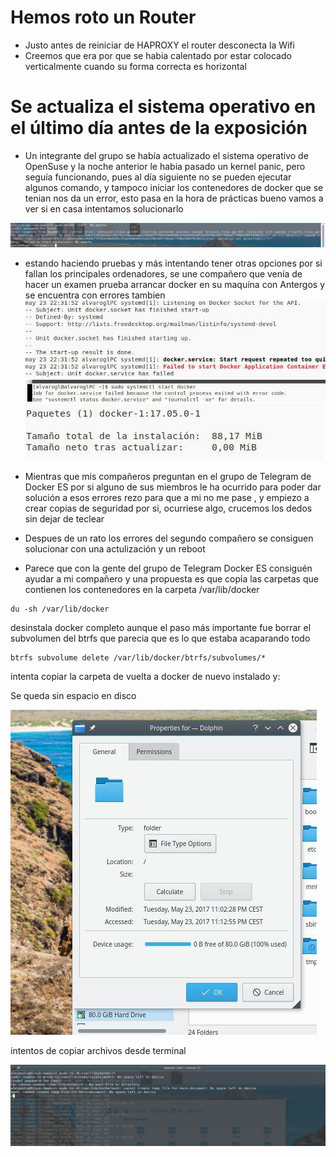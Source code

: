 # Hemos roto un Router
* Justo antes de reiniciar de HAPROXY el router desconecta la Wifi
* Creemos que era por que se habia calentado por estar colocado verticalmente cuando su forma correcta es horizontal

# Se actualiza el sistema operativo en el último día antes de la exposición
* Un integrante del grupo se había actualizado el sistema operativo de OpenSuse y la noche anterior le habia pasado un kernel panic, pero seguía funcionando, pues al día siguiente no se pueden ejecutar algunos comando, y tampoco iniciar los contenedores de docker que se tenian nos da un error, esto pasa en la hora de prácticas bueno vamos a ver si en casa intentamos solucionarlo

![img](./imagenes/1.jpg)



* estando haciendo pruebas y más intentando tener otras opciones por si fallan los principales ordenadores, se une compañero que venía de hacer un examen  prueba arrancar docker en su maquína con Antergos y se encuentra con errores tambien
![img](./imagenes/2.jpg)
![img](./imagenes/2-1.jpg)
![img](./imagenes/3.jpg)



* Mientras que mis compañeros preguntan en el grupo de Telegram de Docker ES por si alguno de sus miembros le ha ocurrido para poder dar solución a esos errores  rezo para que a mi no me pase , y empiezo a crear copias de seguridad por si, ocurriese algo, crucemos los dedos sin dejar de teclear

* Despues de un rato los errores del segundo compañero se consiguen solucionar con una actulización y un reboot

* Parece que con la gente del grupo de Telegram Docker ES consiguén ayudar a mi compañero y una propuesta es que copia las carpetas que contienen los contenedores 
en la carpeta /var/lib/docker
~~~
du -sh /var/lib/docker
~~~
desinstala docker completo aunque el paso más importante fue borrar el subvolumen del btrfs que parecia que es lo que estaba acaparando todo
~~~
btrfs subvolume delete /var/lib/docker/btrfs/subvolumes/*
~~~
intenta copiar la carpeta de vuelta a docker de nuevo instalado y:

Se queda sin espacio en disco 

![img](./imagenes/5.jpg)

intentos de copiar archivos desde terminal

![img](./imagenes/6.jpg)

